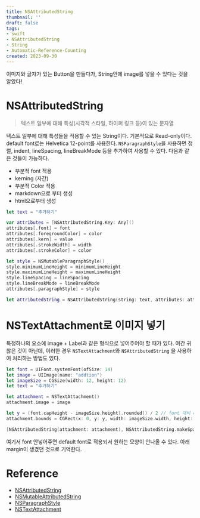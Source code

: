 ```yaml
---
title: NSAttributedString
thumbnail: ''
draft: false
tags:
- swift
- NSAttributedString
- String
- Automatic-Reference-Counting
created: 2023-09-30
---
```


이미지와 글자가 있는 Button을 만들다가, String안에 image를 넣을 수 있다는 것을 알았다!

# NSAttributedString

 > 
 > 텍스트 일부에 대해 특성(시각적 스타일, 하이퍼 링크 등)이 있는 문자열

텍스트 일부에 대해 특성들을 적용할 수 있는 String이다. 기본적으로 Read-only이다. default font로는 Helvetica 12-point를 사용한다. `NSParagraphStyle`을 사용하면 정렬, indent, lineSpacing, lineBreakMode 등을 추가하여 사용할 수 있다. 다음과 같은 것들이 가능하다.

* 부분적 font 적용
* kerning (자간)
* 부분적 Color 적용
* markdown으로 부터 생성
* html으로부터 생성 

````swift
let text = "추가하기"

var attributes = [NSAttributedString.Key: Any]()
attributes[.font] = font
attributes[.foregroundColor] = color
attributes[.kern] = value
attributes[.strokeWidth] = width
attributes[.strokeColor] = color

let style = NSMutableParagraphStyle()
style.minimumLineHeight = minimumLineHeight
style.maximumLineHeight = maximumLineHeight
style.lineSpacing = lineSpacing
style.lineBreakMode = lineBreakMode
attributes[.paragraphStyle] = style

let attributedString = NSAttributedString(string: text, attributes: attr?.rawValue)
````

# NSTextAttachment로 이미지 넣기

특정하나의 요소에 image + Label과 같은 형식으로 넣어주어야 할 때가 있다. 여간 귀찮은 것이 아닌데, 이러한 경우 `NSTextAttachment`와 `NSAttributedString` 을 사용하여 처리하는 방법도 있다.

````swift
let font = UIFont.systemFont(ofSize: 14)
let image = UIImage(name: "addtion")
let imageSize = CGSize(width: 12, height: 12)
let text = "추가하기"

let attachment = NSTextAttachment()
attachment.image = image

let y = (font.capHeight - imageSize.height).rounded() / 2 // font 대비 center
attachment.bounds = CGRect(x: 0, y: y, width: imageSize.width, height: imageSize.height)

[NSAttributedString(attachment: attachment), NSAttributedString.makeSpace(points: self.spacing), attributedString].joined()
````

여기서 font 안넣어주면 default font로 적용되서 원하는 모양이 안나올 수 있다. 아래 margin이 생겼던 것으로 기억한다.

# Reference

* [NSAttributedString](https://developer.apple.com/documentation/foundation/nsattributedstring)
* [NSMutableAttributedString](https://developer.apple.com/documentation/foundation/nsmutableattributedstring)
* [NSParagraphStyle](https://developer.apple.com/documentation/uikit/nsparagraphstyle)
* [NSTextAttachment](https://developer.apple.com/documentation/uikit/nstextattachment)
